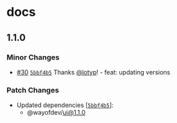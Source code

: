 # docs

## 1.1.0

### Minor Changes

- [#30](https://github.com/wayofdev/next-starter-tpl/pull/30) [`5bbf4b5`](https://github.com/wayofdev/next-starter-tpl/commit/5bbf4b51822431399858910fea7df009b419640c) Thanks [@lotyp](https://github.com/lotyp)! - feat: updating versions

### Patch Changes

- Updated dependencies [[`5bbf4b5`](https://github.com/wayofdev/next-starter-tpl/commit/5bbf4b51822431399858910fea7df009b419640c)]:
  - @wayofdev/ui@1.1.0
